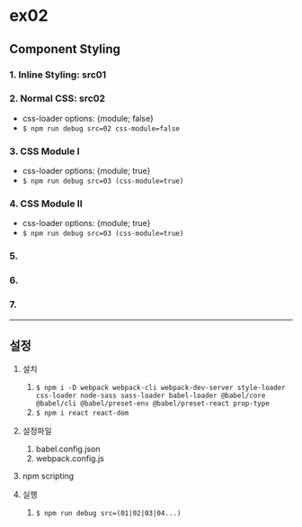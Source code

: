 # ex02
## Component Styling

### 1. Inline Styling: src01
### 2. Normal CSS: src02
   - css-loader options: {module; false}
   - ```$ npm run debug src=02 css-module=false```
### 3. CSS Module I
   - css-loader options: {module; true}
   - ```$ npm run debug src=03 (css-module=true)```
### 4. CSS Module II
   - css-loader options: {module; true}
   - ```$ npm run debug src=03 (css-module=true)```
### 5. 
### 6. 
### 7. 


---

## 설정

1. 설치
   1. ```$ npm i -D webpack webpack-cli webpack-dev-server style-loader css-loader node-sass sass-loader babel-loader @babel/core @babel/cli @babel/preset-env @babel/preset-react prop-type```
   2.  ```$ npm i react react-dom ```  

2. 설정파일  
   1. babel.config.json
   2. webpack.config.js

3. npm scripting
4. 실행
   1. ```$ npm run debug src=(01|02|03|04...) ```